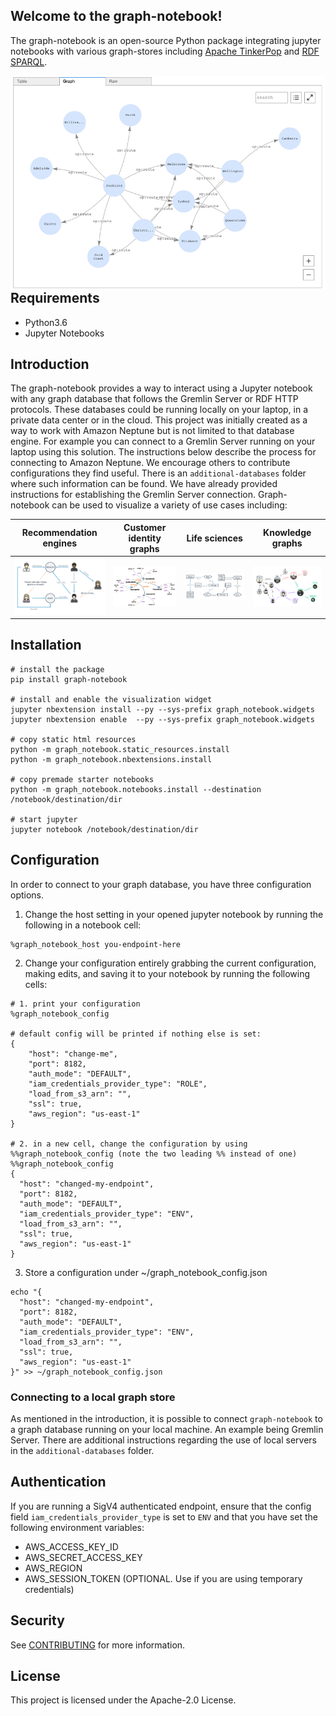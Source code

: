## Welcome to the graph-notebook!


The graph-notebook is an open-source Python package integrating jupyter notebooks with various graph-stores including
[Apache TinkerPop](https://tinkerpop.apache.org/) and [RDF SPARQL](https://www.w3.org/TR/rdf-sparql-query/).

<img align="right" width="550" src="images/graph-notebook-vis.png">

## Requirements
- Python3.6
- Jupyter Notebooks


## Introduction
The graph-notebook provides a way to interact using a Jupyter notebook with any graph database that follows the Gremlin Server or RDF HTTP protocols. These databases could be running locally on your laptop, in a private data center or in the cloud. This project was initially created as a way to work with Amazon Neptune but is not limited to that database engine. For example you can connect to a Gremlin Server running on your laptop using this solution. The instructions below describe the process for connecting to Amazon Neptune. We encourage others to contribute configurations they find useful. There is an `additional-databases` folder where such information can be found. We have already provided instructions for establishing the Gremlin Server connection. Graph-notebook can be used to visualize a variety of use cases including:

| Recommendation engines | Customer identity graphs | Life sciences | Knowledge graphs |
|         :---:          |          :---:           |     :---:     |      :---:       |
|  [<img width="250" src="images/recommendationengine.png">](https://aws.amazon.com/blogs/database/using-collaborative-filtering-on-yelp-data-to-build-a-recommendation-system-in-amazon-neptune/)   | [<img width="250" src="images/identitygraph.png">](https://aws.amazon.com/blogs/database/cox-automotive-scales-digital-personalization-using-an-identity-graph-powered-by-amazon-neptune/)  | [<img width="250" src="images/lifesciences.png">](https://aws.amazon.com/blogs/database/zerobase-creates-private-secure-and-automated-contact-tracing-using-amazon-neptune/) |   [<img width="250" src="images/knowledgegraph.png">](https://aws.amazon.com/blogs/apn/exploring-knowledge-graphs-on-amazon-neptune-using-metaphactory/)   |

## Installation

```
# install the package
pip install graph-notebook

# install and enable the visualization widget
jupyter nbextension install --py --sys-prefix graph_notebook.widgets
jupyter nbextension enable  --py --sys-prefix graph_notebook.widgets

# copy static html resources
python -m graph_notebook.static_resources.install
python -m graph_notebook.nbextensions.install

# copy premade starter notebooks
python -m graph_notebook.notebooks.install --destination /notebook/destination/dir  

# start jupyter
jupyter notebook /notebook/destination/dir
```

## Configuration

In order to connect to your graph database, you have three configuration options.

1. Change the host setting in your opened jupyter notebook by running the following in a notebook cell:

```
%graph_notebook_host you-endpoint-here
```

2. Change your configuration entirely grabbing the current configuration, making edits, and saving it to your notebook by running the following cells:

```
# 1. print your configuration
%graph_notebook_config

# default config will be printed if nothing else is set:
{
    "host": "change-me",
    "port": 8182,
    "auth_mode": "DEFAULT",
    "iam_credentials_provider_type": "ROLE",
    "load_from_s3_arn": "",
    "ssl": true,
    "aws_region": "us-east-1"
}

# 2. in a new cell, change the configuration by using %%graph_notebook_config (note the two leading %% instead of one)
%%graph_notebook_config
{
  "host": "changed-my-endpoint",
  "port": 8182,
  "auth_mode": "DEFAULT",
  "iam_credentials_provider_type": "ENV",
  "load_from_s3_arn": "",
  "ssl": true,
  "aws_region": "us-east-1"
}
```

3. Store a configuration under ~/graph_notebook_config.json
```
echo "{
  "host": "changed-my-endpoint",
  "port": 8182,
  "auth_mode": "DEFAULT",
  "iam_credentials_provider_type": "ENV",
  "load_from_s3_arn": "",
  "ssl": true,
  "aws_region": "us-east-1"
}" >> ~/graph_notebook_config.json
```

### Connecting to a local graph store
As mentioned in the introduction, it is possible to connect `graph-notebook` to a graph database running on your local machine. An example being Gremlin Server. There are additional instructions regarding the use of local servers in the `additional-databases` folder.

## Authentication

If you are running a SigV4 authenticated endpoint, ensure that the config field `iam_credentials_provider_type` is set
to `ENV` and that you have set the following environment variables:

- AWS_ACCESS_KEY_ID
- AWS_SECRET_ACCESS_KEY
- AWS_REGION
- AWS_SESSION_TOKEN (OPTIONAL. Use if you are using temporary credentials)


## Security

See [CONTRIBUTING](https://github.com/aws/graph-notebook/blob/main/CONTRIBUTING.md) for more information.

## License

This project is licensed under the Apache-2.0 License.
